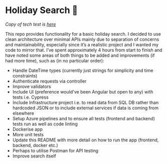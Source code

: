 # Holiday Search 🔎

*Copy of tech test is [here](https://github.com/lornasw93/on-the-beach-tt/tech-test.pdf)*

This repo provides functionality for a basic holiday search. I decided to use clean architecture over minimal APIs mainly due to separation of concerns and maintainability, especially since it’s a realistic project and I wanted my code to mirror that. I’ve spent approximately 4 hours from start to finish and have noted some areas of both things to be added and improvements (if had more time), such as (in no particular order):

* Handle DateTime types (currently just strings for simplicity and time constraints)
* Authenticate requests via controller
* Improve validators
* Include UI (preference would've been Angular but open to any) with tests i.e. Cypress
* Include Infrastructure project i.e. to read data from SQL DB rather than hardcoded JSON or to include external services if data is coming from elsewhere
* Setup Azure pipelines and to ensure all tests (frontend and backend) tests run as well as code linting
* Dockerise app
* More unit tests
* Update this README with more detail on how to run the app (frontend, backend, docker etc.)
* Perhaps to utilise Postman for API testing
* Improve search itself
